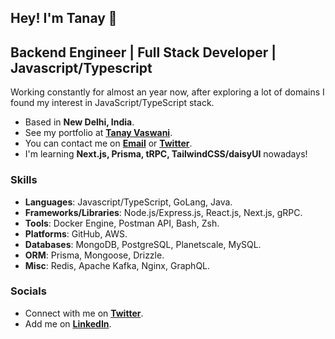 ## Hey! I'm Tanay 👋

## Backend Engineer | Full Stack Developer | Javascript/Typescript

Working constantly for almost an year now, after exploring a lot of domains I found my interest in JavaScript/TypeScript stack.

- Based in **New Delhi, India**.
- See my portfolio at [**Tanay Vaswani**](http://tanayvaswani.bio.link).
- You can contact me on [**Email**](mailto:vaswani.tanay9@gmail.com) or [**Twitter**](https://www.twitter.com/iTanayVaswani).
- I'm learning **Next.js, Prisma, tRPC, TailwindCSS/daisyUI** nowadays!  

### Skills

- **Languages**: Javascript/TypeScript, GoLang, Java.
- **Frameworks/Libraries**: Node.js/Express.js, React.js, Next.js, gRPC.
- **Tools**: Docker Engine, Postman API, Bash, Zsh. 
- **Platforms**: GitHub, AWS.
- **Databases**: MongoDB, PostgreSQL, Planetscale, MySQL.
- **ORM**: Prisma, Mongoose, Drizzle.
- **Misc**: Redis, Apache Kafka, Nginx, GraphQL.

### Socials

- Connect with me on [**Twitter**](https://www.twitter.com/iTanayVaswani).
- Add me on [**LinkedIn**](https://www.linkedin.com/in/tanayvaswani).
